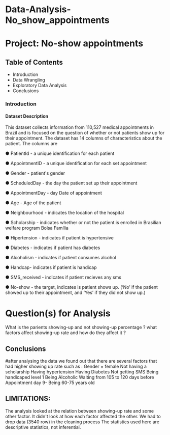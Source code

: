 # Data-Analysis-No_show_appointments
# Project: No-show appointments

## Table of Contents
* Introduction
* Data Wrangling
* Exploratory Data Analysis
* Conclusions

### Introduction

#### Dataset Description
This dataset collects information from 110,527 medical appointments in Brazil and is focused on the question of whether or not patients show up for their appointment. The dataset has 14 columns of characteristics about the patient. The columns are

● PatientId - a unique identification for each patient

● AppointmentID - a unique identification for each set appointment

● Gender - patient's gender

● ScheduledDay - the day the patient set up their appointment

● AppointmentDay - day Date of appointment

● Age - Age of the patient

● Neighbourhood - indicates the location of the hospital

● Scholarship - indicates whether or not the patient is enrolled in Brasilian welfare program Bolsa Família

● Hipertension - indicates if patient is hypertensive

● Diabetes - indicates if patient has diabetes

● Alcoholism - indicates if patient consumes alcohol

● Handcap- indicates if patient is handicap

● SMS_received - indicates if patient recieves any sms

● No-show - the target, indicates is patient shows up. (‘No’ if the patient showed up to their appointment, and ‘Yes’ if they did not show up.)

# Question(s) for Analysis
What is the parients showing-up and not showing-up percentage ?
what factors affect showing-up rate and how do they affect it ?

## Conclusions
#after analysing the data we found out that there are several factors that had higher showing up rate such as :
Gender = female
Not having a scholarship
Having hypertension
Having Diabetes
Not getting SMS
Being handicaped level 1
Being Alcoholic
Waiting from 105 to 120 days before Appointment day 9- Being 60-75 years old

## LIMITATIONS:
The analysis looked at the relation between showing-up rate and some other factor. It didn't look at how each factor affected the other.
We had to drop data (3540 row) in the cleaning process
The statistics used here are descriptive statistics, not inferential.
